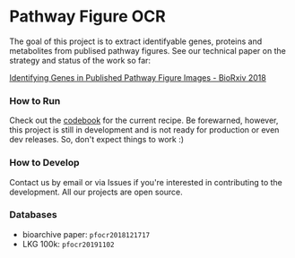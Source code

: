 Pathway Figure OCR
===
The goal of this project is to extract identifyable genes, proteins and metabolites from publised pathway figures. See our technical paper on the strategy and status of the work so far:

[Identifying Genes in Published Pathway Figure Images - BioRxiv 2018](https://www.biorxiv.org/content/early/2018/07/29/379446)

### How to Run
Check out the [codebook](codebook.md) for the current recipe. Be forewarned, however, this project is still in development and is not ready for production or even dev releases. So, don't expect things to work :)

### How to Develop
Contact us by email or via Issues if you're interested in contributing to the development. All our projects are open source.

### Databases

* bioarchive paper: `pfocr2018121717`
* LKG 100k: `pfocr20191102`
